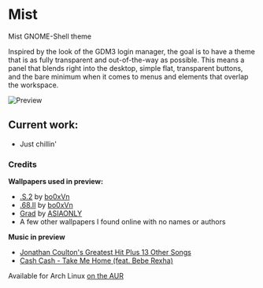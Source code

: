 # Mist
Mist GNOME-Shell theme

Inspired by the look of the GDM3 login manager, the goal is to have a theme that is as fully transparent and out-of-the-way as possible. This means a panel that blends right into the desktop, simple flat, transparent buttons, and the bare minimum when it comes to menus and elements that overlap the workspace.

![Preview](http://orig00.deviantart.net/a21a/f/2016/113/4/e/mist_by_therealpadster-d8gorck.png)

## Current work:
* Just chillin'

### Credits
**Wallpapers used in preview:**
* [.S.2](http://fav.me/d6ufyli) by [bo0xVn](http://bo0xvn.deviantart.com/)
* [.68.II](http://fav.me/d5n7wmy) by [bo0xVn](http://bo0xvn.deviantart.com/)
* [Grad](http://fav.me/d7p74zj) by [ASIAONLY](http://asiaonly.deviantart.com/)
* A few other wallpapers I found online with no names or authors

**Music in preview**
* [Jonathan Coulton's Greatest Hit Plus 13 Other Songs](http://www.jonathancoulton.com/wiki/Jonathan_Coulton%27s_Greatest_Hit_%28Plus_13_Other_Songs%29)
* [Cash Cash - Take Me Home (feat. Bebe Rexha)](https://play.google.com/store/music/album/Cash_Cash_Take_Me_Home_feat_Bebe_Rexha?id=Beavzz7imldy2cocg4cbraoeuku&hl=en)

Available for Arch Linux [on the AUR](https://aur.archlinux.org/packages/gnome-shell-theme-mist-git/)

